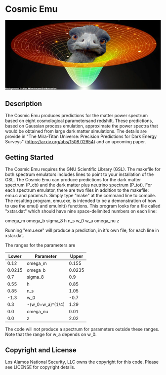 # Cosmic Emu

![Emu](emu2.png)

## Description

The Cosmic Emu produces predictions for the matter power spectrum based on eight cosmological parametersand redshift. These predictions, based on Gaussian process emulation, approximate the power spectra that would be obtained from large dark matter simulations. The details are provide in "The Mira-Titan Universe: Precision Predictions for Dark Energy Surveys" (https://arxiv.org/abs/1508.02654) and an upcoming paper.

## Getting Started

The Cosmic Emu requires the GNU Scientific Library (GSL). The makefile for both spectrum emulators includes lines to point to your installation of the GSL. The Cosmic Emu can produce predictions for the dark matter spectrum (P_cb) and the dark matter plus neutrino spectrum (P_tot). For each spectrum emulator, there are two files in addition to the makefile: emu.c and params.h. Simply type "make" at the command line to compile. The resulting program, emu.exe, is intended to be a demonstration of how to use the emu() and emuInit() functions. This program looks for a file called "xstar.dat" which should have nine space-delimited numbers on each line:

omega_m   omega_b   sigma_8   h   n_s   w_0   w_a   omega_nu   z

Running "emu.exe" will produce a prediction, in it's own file, for each line in xstar.dat. 

The ranges for the parameters are

Lower | Parameter | Upper
------|-----------|------
0.12  | omega_m   | 0.155
0.0215| omega_b   | 0.0235
0.7   | sigma_8   | 0.9
0.55  | h         | 0.85
0.85  | n_s       | 1.05
-1.3  | w_0       | -0.7
0.3   | -(w_0+w_a)^(1/4) | 1.29
0.0   | omega_nu  | 0.01
0.0   | z         | 2.02
 
The code will not produce a spectrum for parameters outside these ranges. Note that the range for w_a depends on w_0.

## Copyright and License

Los Alamos National Security, LLC owns the copyright for this code. Please see LICENSE for copyright details.
